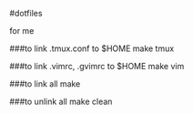 #dotfiles

for me

###to link .tmux.conf to $HOME
make tmux

###to link .vimrc, .gvimrc to $HOME
make vim

###to link all
make

###to unlink all
make clean

